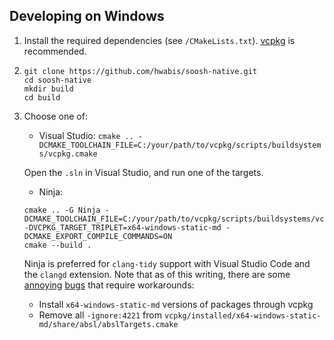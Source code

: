 ## Developing on Windows

1. Install the required dependencies (see `/CMakeLists.txt`). [vcpkg](https://github.com/microsoft/vcpkg) is recommended.
1.
   ```
   git clone https://github.com/hwabis/soosh-native.git
   cd soosh-native
   mkdir build
   cd build
   ```
1. Choose one of:
   - Visual Studio:
   ```cmake .. -DCMAKE_TOOLCHAIN_FILE=C:/your/path/to/vcpkg/scripts/buildsystems/vcpkg.cmake```
   
   Open the `.sln` in Visual Studio, and run one of the targets.
   - Ninja:
   ```
   cmake .. -G Ninja -DCMAKE_TOOLCHAIN_FILE=C:/your/path/to/vcpkg/scripts/buildsystems/vcpkg.cmake -DVCPKG_TARGET_TRIPLET=x64-windows-static-md -DCMAKE_EXPORT_COMPILE_COMMANDS=ON
   cmake --build .
   ```

   Ninja is preferred for `clang-tidy` support with Visual Studio Code and the `clangd` extension.
   Note that as of this writing, there are some [annoying](https://github.com/microsoft/vcpkg/issues/44730) [bugs](https://github.com/microsoft/vcpkg/issues/25300) that require workarounds:
   - Install `x64-windows-static-md` versions of packages through vcpkg
   - Remove all `-ignore:4221` from `vcpkg/installed/x64-windows-static-md/share/absl/abslTargets.cmake`
